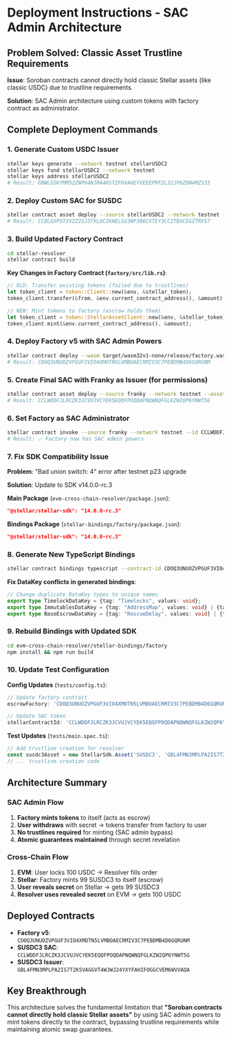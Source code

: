 # Deployment Instructions - SAC Admin Architecture

## Problem Solved: Classic Asset Trustline Requirements

**Issue**: Soroban contracts cannot directly hold classic Stellar assets (like classic USDC) due to trustline requirements.

**Solution**: SAC Admin architecture using custom tokens with factory contract as administrator.

## Complete Deployment Commands

### 1. Generate Custom USDC Issuer
```bash
stellar keys generate --network testnet stellarUSDC2
stellar keys fund stellarUSDC2 --network testnet
stellar keys address stellarUSDC2
# Result: GBWLGSKYMM52ZNPH4NJRA4HSTZFHXA6EYVEEEPRF2L32JP6ZDN4MZS33
```

### 2. Deploy Custom SAC for SUSDC
```bash
stellar contract asset deploy --source stellarUSDC2 --network testnet --asset SUSDC2:GBWLGSKYMM52ZNPH4NJRA4HSTZFHXA6EYVEEEPRF2L32JP6ZDN4MZS33
# Result: CCDLGXP5T3VZZ2SJ3TXLQC2KNELSU3NP3B6CXTEY3CC2TBXCEGZTRVS7
```

### 3. Build Updated Factory Contract
```bash
cd stellar-resolver
stellar contract build
```

**Key Changes in Factory Contract (`factory/src/lib.rs`)**:
```rust
// OLD: Transfer existing tokens (failed due to trustlines)
let token_client = token::Client::new(&env, &stellar_token);
token_client.transfer(&from, &env.current_contract_address(), &amount);

// NEW: Mint tokens to factory (escrow holds them)
let token_client = token::StellarAssetClient::new(&env, &stellar_token);
token_client.mint(&env.current_contract_address(), &amount);
```

### 4. Deploy Factory v5 with SAC Admin Powers
```bash
stellar contract deploy --wasm target/wasm32v1-none/release/factory.wasm --source franky --network testnet --alias crosschain_factory_v5 -- --admin GAGDEHLKL52PLPPW5DSGUP5TAKS2KUFJ7SY2QIBAMWD5YJZI7QR5Y33V --rescue_delay 86400
# Result: CDOQ3UNUOZVPGUF3VIO4XMOTN5LVMBOAECRMIV3C7PEBDMB4D6GQRUNM
```

### 5. Create Final SAC with Franky as Issuer (for permissions)
```bash
stellar contract asset deploy --source franky --network testnet --asset SUSDC3:GBL4FMN3MPLPA2IS7T2K5VAGGVT4WJWJ24YXYFAHIFOGGCVEM6WVVAQA
# Result: CCLWDDFJLRCZK3JCVUJVCYEK5EQQFPOQDAPNQWNQFGLKZW2QP6YNWT5G
```

### 6. Set Factory as SAC Administrator
```bash
stellar contract invoke --source franky --network testnet --id CCLWDDFJLRCZK3JCVUJVCYEK5EQQFPOQDAPNQWNQFGLKZW2QP6YNWT5G -- set_admin --new_admin CDOQ3UNUOZVPGUF3VIO4XMOTN5LVMBOAECRMIV3C7PEBDMB4D6GQRUNM
# Result: ✅ Factory now has SAC admin powers
```

### 7. Fix SDK Compatibility Issue

**Problem**: "Bad union switch: 4" error after testnet p23 upgrade

**Solution**: Update to SDK v14.0.0-rc.3

**Main Package** (`evm-cross-chain-resolver/package.json`):
```json
"@stellar/stellar-sdk": "14.0.0-rc.3"
```

**Bindings Package** (`stellar-bindings/factory/package.json`):
```json
"@stellar/stellar-sdk": "14.0.0-rc.3"
```

### 8. Generate New TypeScript Bindings
```bash
stellar contract bindings typescript --contract-id CDOQ3UNUOZVPGUF3VIO4XMOTN5LVMBOAECRMIV3C7PEBDMB4D6GQRUNM --output-dir ../evm-cross-chain-resolver/stellar-bindings/factory --overwrite --network testnet
```

**Fix DataKey conflicts in generated bindings**:
```typescript
// Change duplicate DataKey types to unique names
export type TimelockDataKey = {tag: "Timelocks", values: void};
export type ImmutablesDataKey = {tag: "AddressMap", values: void} | {tag: "ImmutablesData", values: void};
export type BaseEscrowDataKey = {tag: "RescueDelay", values: void} | {tag: "Factory", values: void} | {tag: "Immutables", values: void};
```

### 9. Rebuild Bindings with Updated SDK
```bash
cd evm-cross-chain-resolver/stellar-bindings/factory
npm install && npm run build
```

### 10. Update Test Configuration

**Config Updates** (`tests/config.ts`):
```typescript
// Update factory contract
escrowFactory: 'CDOQ3UNUOZVPGUF3VIO4XMOTN5LVMBOAECRMIV3C7PEBDMB4D6GQRUNM',

// Update SAC token  
stellarContractId: 'CCLWDDFJLRCZK3JCVUJVCYEK5EQQFPOQDAPNQWNQFGLKZW2QP6YNWT5G'
```

**Test Updates** (`tests/main.spec.ts`):
```typescript
// Add trustline creation for resolver
const susdc3Asset = new StellarSdk.Asset('SUSDC3', 'GBL4FMN3MPLPA2IS7T2K5VAGGVT4WJWJ24YXYFAHIFOGGCVEM6WVVAQA')
// ... trustline creation code
```

## Architecture Summary

### SAC Admin Flow
1. **Factory mints tokens** to itself (acts as escrow)
2. **User withdraws** with secret → tokens transfer from factory to user
3. **No trustlines required** for minting (SAC admin bypass)
4. **Atomic guarantees maintained** through secret revelation

### Cross-Chain Flow
1. **EVM**: User locks 100 USDC → Resolver fills order
2. **Stellar**: Factory mints 99 SUSDC3 to itself (escrow)
3. **User reveals secret** on Stellar → gets 99 SUSDC3
4. **Resolver uses revealed secret** on EVM → gets 100 USDC

## Deployed Contracts

- **Factory v5**: `CDOQ3UNUOZVPGUF3VIO4XMOTN5LVMBOAECRMIV3C7PEBDMB4D6GQRUNM`
- **SUSDC3 SAC**: `CCLWDDFJLRCZK3JCVUJVCYEK5EQQFPOQDAPNQWNQFGLKZW2QP6YNWT5G`
- **SUSDC3 Issuer**: `GBL4FMN3MPLPA2IS7T2K5VAGGVT4WJWJ24YXYFAHIFOGGCVEM6WVVAQA`

## Key Breakthrough

This architecture solves the fundamental limitation that **"Soroban contracts cannot directly hold classic Stellar assets"** by using SAC admin powers to mint tokens directly to the contract, bypassing trustline requirements while maintaining atomic swap guarantees.